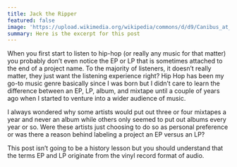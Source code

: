 ```yaml
---
title: Jack the Ripper
featured: false
image: 'https://upload.wikimedia.org/wikipedia/commons/d/d9/Canibus_at_Amager_Bio_4.jpg'
summary: Here is the excerpt for this post
---
```


When you first start to listen to hip-hop (or really any music for that matter) you probably don’t even notice the EP or LP that is sometimes attached to the end of a project name. To the majority of listeners, it doesn’t really matter, they just want the listening experience right? Hip Hop has been my go-to music genre basically since I was born but I didn’t care to learn the difference between an EP, LP, album, and mixtape until a couple of years ago when I started to venture into a wider audience of music.

I always wondered why some artists would put out three or four mixtapes a year and never an album while others only seemed to put out albums every year or so. Were these artists just choosing to do so as personal preference or was there a reason behind labeling a project an EP versus an LP?

This post isn’t going to be a history lesson but you should understand that the terms EP and LP originate from the vinyl record format of audio.
